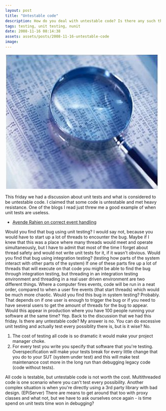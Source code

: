 ```yaml
---
layout: post
title: "Untestable code"
description: How do you deal with untestable code? Is there any such thing as an untestable system?
tags: testing, unit testing, nunit
date: 2008-11-16 08:14:38
assets: assets/posts/2008-11-16-untestable-code
image: 
---
```


![Testing](/assets/posts/2008-11-16-untestable-code/sw_testing.jpg)

This friday we had a discussion about unit tests and what is considered to be untestable code. I claimed that some code is untestable and met heavy resistance.  One of the blogs I read just threw me a good example of when unit tests are useless.

* [Ayende Rahien on correct event handling](http://ayende.com/Blog/archive/2008/11/16/correct-event-handling.aspx "Ayende Rahien - Correct event handling")

Would you find that bug using unit testing? I would say not, because you would have to start up a lot of threads to encounter the bug. Maybe if I knew that this was a place where many threads would meet and operate simultaneously, but I have to admit that most of the time I forget about thread safety and would not write unit tests for it, if it wasn't obvious.  Would you find that bug using integration testing? (testing how parts of the system interact with other parts of the system) If one of these parts fire up a lot of threads that will execute on that code you might be able to find the bug through integration testing, but threading in an integration testing environment and threading in a real user driven environment are two different things. Where a computer fires events, code will be run in a neat order, compared to when a user fire events (that start threads) which would be much more chaotic.  Would you find this bug in system testing? Probably. That depends on if one user is enough to trigger the bug or if you need to have several users to get the amount of threads for the bug to appear.  Would this appear in production where you have 100 people running your software at the same time? Yep.  Back to the discussion that we had this friday. Is there any untestable code? My answer is no. You can do excessive unit testing and actually test every possiblity there is, but is it wise? No.

1. The cost of testing all code is so dramatic it would make your project manager choke.
2. For every test you write you specify that software that you're testing. Overspecification will make your tests break for every little change that you do to your SUT (system under test) and this will make test maintenance cost more in the long run than debugging legacy code (code without tests).

All code is testable, but untestable code is not worth the cost. Multithreaded code is one scenario where you can't test every possibility. Another complex situation is when you're directly using a 3rd party library with bad design. (EPiServer) There are means to get around that too with proxy classes and what not, but we have to ask ourselves once again - is time spend on unit tests time won in debugging?
